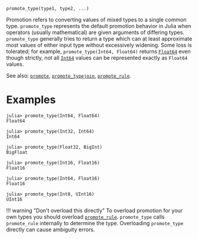 ```
promote_type(type1, type2, ...)
```

Promotion refers to converting values of mixed types to a single common type. `promote_type` represents the default promotion behavior in Julia when operators (usually mathematical) are given arguments of differing types. `promote_type` generally tries to return a type which can at least approximate most values of either input type without excessively widening.  Some loss is tolerated; for example, `promote_type(Int64, Float64)` returns [`Float64`](@ref) even though strictly, not all [`Int64`](@ref) values can be represented exactly as `Float64` values.

See also: [`promote`](@ref), [`promote_typejoin`](@ref), [`promote_rule`](@ref).

# Examples

```jldoctest
julia> promote_type(Int64, Float64)
Float64

julia> promote_type(Int32, Int64)
Int64

julia> promote_type(Float32, BigInt)
BigFloat

julia> promote_type(Int16, Float16)
Float16

julia> promote_type(Int64, Float16)
Float16

julia> promote_type(Int8, UInt16)
UInt16
```

!!! warning "Don't overload this directly"
    To overload promotion for your own types you should overload [`promote_rule`](@ref). `promote_type` calls `promote_rule` internally to determine the type. Overloading `promote_type` directly can cause ambiguity errors.

